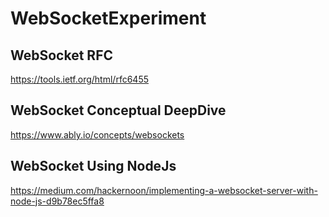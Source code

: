 # WebSocketExperiment

## WebSocket RFC
https://tools.ietf.org/html/rfc6455

## WebSocket Conceptual DeepDive
https://www.ably.io/concepts/websockets

## WebSocket Using NodeJs
https://medium.com/hackernoon/implementing-a-websocket-server-with-node-js-d9b78ec5ffa8
